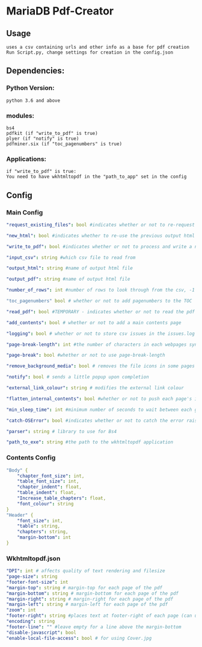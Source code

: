 # MariaDB Pdf-Creator

## Usage
    uses a csv containing urls and other info as a base for pdf creation
    Run Script.py, change settings for creation in the config.json

## Dependencies:
### Python Version: 
    python 3.6 and above

### modules:
    bs4
    pdfkit (if "write_to_pdf" is true)
    plyer (if "notify" is true)
    pdfminer.six (if "toc_pagenumbers" is true)
### Applications:
    if "write_to_pdf" is true:
    You need to have wkhtmltopdf in the "path_to_app" set in the config


## Config
### Main Config
```yaml
"request_existing_files": bool #indicates whether or not to re-request all html files

"new_html": bool #indicates whether to re-use the previous output html file for pdf generation or to create a new one

"write_to_pdf": bool #indicates whether or not to process and write a new pdf file

"input_csv": string #which csv file to read from

"output_html": string #name of output html file

"output_pdf": string #name of output html file

"number_of_rows": int #number of rows to look through from the csv, -1 to do all rows

"toc_pagenumbers" bool # whether or not to add pagenumbers to the TOC

"read_pdf": bool #TEMPORARY - indicates whether or not to read the pdf for header info and rewrite the txt

"add_contents": bool # whether or not to add a main contents page

"logging": bool # whether or not to store csv issues in the issues.log file in output

"page-break-length": int #the number of characters in each webpages syntax block is greater than this int, it will start the webpage on a new page in the pdf

"page-break": bool #whether or not to use page-break-length

"remove_background_media": bool # removes the file icons in some pages

"notify": bool # sends a little popup upon completion

"external_link_colour": string # modifies the external link colour

"flatten_internal_contents": bool #whether or not to push each page's internal contents to the left (false sometimes leads to text overlap)

"min_sleep_time": int #minimum number of seconds to wait between each get request

"catch-OSError": bool #indicates whether or not to catch the error raised by pdf (currently always raises an error)

"parser": string # library to use for Bs4

"path_to_exe": string #the path to the wkhtmltopdf application
```
### Contents Config
```yaml
"Body" {
    "chapter_font_size": int,
    "table_font_size": int,
    "chapter_indent": float,
    "table_indent": float,
    "Increase_table_chapters": float,
    "font_colour": string
}
"Header" {
    "font_size": int,
    "table": string,
    "chapters": string,
    "margin-bottom": int
}
```
### Wkhtmltopdf.json
```yaml
"DPI": int # affects quality of text rendering and filesize
"page-size": string 
"footer-font-size": int
"margin-top": string # margin-top for each page of the pdf
"margin-bottom": string # margin-bottom for each page of the pdf
"margin-right": string # margin-right for each page of the pdf
"margin-left": string # margin-left for each page of the pdf
"zoom": int
"footer-right": string #places text at footer-right of each page (can use [page] to indicate current page and [topage] to indicate total pages)
"encoding": string
"footer-line": "" #leave empty for a line above the margin-bottom
"disable-javascript": bool
"enable-local-file-access": bool # for using Cover.jpg